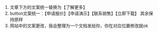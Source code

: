 1. 文章下方的文案统一替换为【了解更多】
2. button文案统一：【申请报价】【申请演示】【联系销售】【立即下载】 其余保持原样
3. 网站中的文案更改，我会整理为一个文档发给你，你在对应位置修改就ok